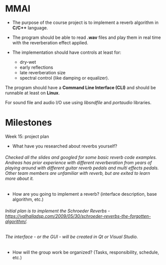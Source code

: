 # MMAI

- The purpose of the course project is to implement a reverb algorithm in **C/C++** language. 

- The program should be able to read **.wav** files and play them in real time with the reverberation effect applied. 
  
- The implementation should have controls at least for:
  - dry-wet
  - early reflections
  - late reverberation size
  - spectral control (like damping or equalizer). 

The program should have a **Command Line Interface (CLI)** and should be runnable at least on **Linux**. 

For sound file and audio I/O use using *libsndfile* and *portaudio* libraries.

# Milestones

Week 15: project plan
- What have you researched about reverbs yourself?
###### Checked all the slides and googled for some basic reverb code examples. Andreas has prior experience with different reverberation from years of playing around with different guitar reverb pedals and multi effects pedals. Other team members are unfamiliar with reverb, but are exited to learn more about it.
- How are you going to implement a reverb? (interface description, base algorithm, etc.)
###### Initial plan is to implement the *Schroeder Reverbs* - https://valhalladsp.com/2009/05/30/schroeder-reverbs-the-forgotten-algorithm/.
###### The interface - or the GUI - will be created in *Qt* or *Visual Studio*.
- How will the group work be organized? (Tasks, responsibility, schedule, etc.)
